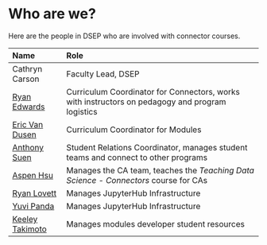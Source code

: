 # Who are we?

Here are the people in DSEP who are involved with connector courses.

| Name | Role |
| :--- | :--- |
| Cathryn Carson | Faculty Lead, DSEP |
| [Ryan Edwards](mailto:ryanedw@berkeley.edu) | Curriculum Coordinator for Connectors, works with instructors on pedagogy and program logistics |
| [Eric Van Dusen](mailto:ericvd@berkeley.edu) | Curriculum Coordinator for Modules |
| [Anthony Suen](mailto:anthonysuen@berkeley.edu) | Student Relations Coordinator, manages student teams and connect to other programs |
| [Aspen Hsu](/aspenhsu@berkeley.edu) | Manages the CA team, teaches the _Teaching Data Science - Connectors_ course for CAs |
| [Ryan Lovett](mailto:rylo@berkeley.edu) | Manages JupyterHub Infrastructure |
| [Yuvi Panda](mailto:yuvipanda@berkeley.edu) | Manages JupyterHub Infrastructure |
| [Keeley Takimoto](mailto:ktakimoto@berkeley.edu) | Manages modules developer student resources |



